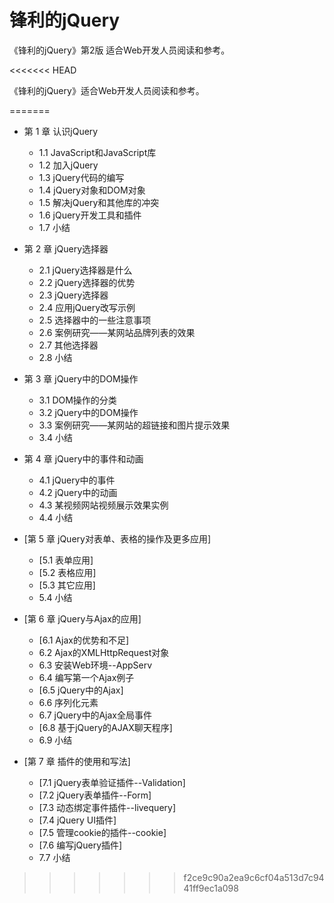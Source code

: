 # 锋利的jQuery
《锋利的jQuery》第2版 适合Web开发人员阅读和参考。

<<<<<<< HEAD

《锋利的jQuery》适合Web开发人员阅读和参考。

=======
- 第 1 章 认识jQuery
  - 1.1 JavaScript和JavaScript库
  - 1.2 加入jQuery
  - 1.3 jQuery代码的编写
  - 1.4 jQuery对象和DOM对象
  - 1.5 解决jQuery和其他库的冲突
  - 1.6 jQuery开发工具和插件
  - 1.7 小结
  
- 第 2 章  jQuery选择器
  - 2.1 jQuery选择器是什么
  - 2.2 jQuery选择器的优势
  - 2.3 jQuery选择器
  - 2.4 应用jQuery改写示例
  - 2.5 选择器中的一些注意事项
  - 2.6 案例研究——某网站品牌列表的效果
  - 2.7 其他选择器
  - 2.8 小结
  
- 第 3 章 jQuery中的DOM操作
  - 3.1 DOM操作的分类
  - 3.2 jQuery中的DOM操作
  * 3.3 案例研究——某网站的超链接和图片提示效果
  * 3.4 小结
  
* 第 4 章 jQuery中的事件和动画
  * 4.1 jQuery中的事件
  * 4.2  jQuery中的动画
  * 4.3  某视频网站视频展示效果实例
  * 4.4  小结
  
* [第 5 章 jQuery对表单、表格的操作及更多应用]
  * [5.1  表单应用]
  * [5.2  表格应用]
  * [5.3  其它应用]
  * 5.4  小结
  
* [第 6 章 jQuery与Ajax的应用]
  * [6.1  Ajax的优势和不足]
  * 6.2  Ajax的XMLHttpRequest对象
  * 6.3  安装Web环境--AppServ
  * 6.4  编写第一个Ajax例子
  * [6.5  jQuery中的Ajax]
  * 6.6  序列化元素
  * 6.7  jQuery中的Ajax全局事件
  * [6.8  基于jQuery的AJAX聊天程序]
  * 6.9  小结
  
* [第 7 章 插件的使用和写法]
  * [7.1  jQuery表单验证插件--Validation]
  * [7.2  jQuery表单插件--Form]
  * [7.3  动态绑定事件插件--livequery]
  * [7.4  jQuery UI插件]
  * [7.5  管理cookie的插件--cookie]
  * [7.6  编写jQuery插件]
  * 7.7  小结
>>>>>>> f2ce9c90a2ea9c6cf04a513d7c9441ff9ec1a098
